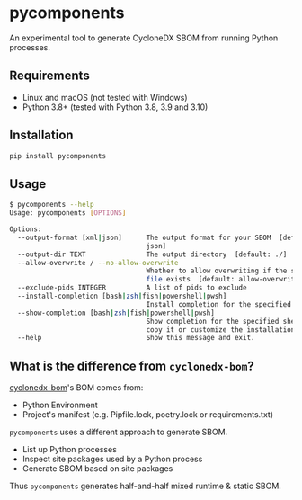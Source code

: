 # pycomponents

An experimental tool to generate CycloneDX SBOM from running Python processes.

## Requirements

- Linux and macOS (not tested with Windows)
- Python 3.8+ (tested with Python 3.8, 3.9 and 3.10)

## Installation

```bash
pip install pycomponents
```

## Usage

```bash
$ pycomponents --help
Usage: pycomponents [OPTIONS]

Options:
  --output-format [xml|json]      The output format for your SBOM  [default:
                                  json]
  --output-dir TEXT               The output directory  [default: ./]
  --allow-overwrite / --no-allow-overwrite
                                  Whether to allow overwriting if the same
                                  file exists  [default: allow-overwrite]
  --exclude-pids INTEGER          A list of pids to exclude
  --install-completion [bash|zsh|fish|powershell|pwsh]
                                  Install completion for the specified shell.
  --show-completion [bash|zsh|fish|powershell|pwsh]
                                  Show completion for the specified shell, to
                                  copy it or customize the installation.
  --help                          Show this message and exit.
```

## What is the difference from `cyclonedx-bom`?

[cyclonedx-bom](https://github.com/CycloneDX/cyclonedx-python)'s BOM comes from:
- Python Environment
- Project's manifest (e.g. Pipfile.lock, poetry.lock or requirements.txt)

`pycomponents` uses a different approach to generate SBOM.

- List up Python processes
- Inspect site packages used by a Python process
- Generate SBOM based on site packages

Thus `pycomponents` generates half-and-half mixed runtime & static SBOM.
